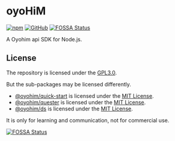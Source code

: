 # oyoHiM

[![npm](https://img.shields.io/npm/v/oyohim?style=flat-square)](https://www.npmjs.com/package/oyohim)
[![GitHub](https://img.shields.io/github/license/oyohim/oyohim?style=flat-square)](./LICENSE)
[![FOSSA Status](https://app.fossa.com/api/projects/git%2Bgithub.com%2Foyohimjs%2Foyohim.svg?type=shield)](https://app.fossa.com/projects/git%2Bgithub.com%2Foyohimjs%2Foyohim?ref=badge_shield)

A Oyohim api SDK for Node.js.

## License

The repository is licensed under the [GPL3.0](./LICENSE).

But the sub-packages may be licensed differently.

- [@oyohim/quick-start](./packages/quick-start/readme.md) is licensed under the [MIT License](./packages/quick-start/LICENSE).
- [@oyohim/quester](./packages/quester/readme.md) is licensed under the [MIT License](./packages/quester/LICENSE).
- [@oyohim/ds](./packages/ds/readme.md) is licensed under the [MIT License](./packages/ds/LICENSE).

It is only for learning and communication, not for commercial use.


[![FOSSA Status](https://app.fossa.com/api/projects/git%2Bgithub.com%2Foyohimjs%2Foyohim.svg?type=large)](https://app.fossa.com/projects/git%2Bgithub.com%2Foyohimjs%2Foyohim?ref=badge_large)